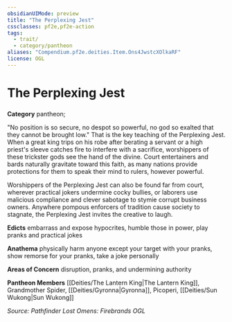 ```yaml
---
obsidianUIMode: preview
title: "The Perplexing Jest"
cssclasses: pf2e,pf2e-action
tags:
  - trait/
  - category/pantheon
aliases: "Compendium.pf2e.deities.Item.Ons4JwstcXOlkaRF"
license: OGL
---
```

# The Perplexing Jest

### 

**Category** pantheon; 




"No position is so secure, no despot so powerful, no god so exalted that they cannot be brought low." That is the key teaching of the Perplexing Jest. When a great king trips on his robe after berating a servant or a high priest's sleeve catches fire to interfere with a sacrifice, worshippers of these trickster gods see the hand of the divine. Court entertainers and bards naturally gravitate toward this faith, as many nations provide protections for them to speak their mind to rulers, however powerful.

Worshippers of the Perplexing Jest can also be found far from court, wherever practical jokers undermine cocky bullies, or laborers use malicious compliance and clever sabotage to stymie corrupt business owners. Anywhere pompous enforcers of tradition cause society to stagnate, the Perplexing Jest invites the creative to laugh.

**Edicts** embarrass and expose hypocrites, humble those in power, play pranks and practical jokes

**Anathema** physically harm anyone except your target with your pranks, show remorse for your pranks, take a joke personally

**Areas of Concern** disruption, pranks, and undermining authority

**Pantheon Members** [[Deities/The Lantern King|The Lantern King]], Grandmother Spider, [[Deities/Gyronna|Gyronna]], Picoperi, [[Deities/Sun Wukong|Sun Wukong]]

*Source: Pathfinder Lost Omens: Firebrands*
*OGL*
